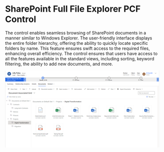 # SharePoint Full File Explorer PCF Control

The control enables seamless browsing of SharePoint documents in a manner similar to Windows Explorer. The user-friendly interface displays the entire folder hierarchy, offering the ability to quickly locate specific folders by name. This feature ensures swift access to the required files, enhancing overall efficiency.
The control ensures that users have access to all the features available in the standard views, including sorting, keyword filtering, the ability to add new documents, and more.

![SharePoint Full File Explorer interface](/screenshot1.png)
